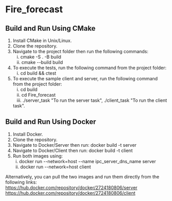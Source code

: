 # Fire_forecast

## Build and Run Using CMake

1. Install CMake in Unix/Linux.<br />
2. Clone the repository.<br />
3. Navigate to the project folder then run the following commands:<br />
&nbsp;&nbsp; i. cmake -S . -B build<br />
&nbsp;&nbsp; ii. cmake --build build<br />
4. To execute the tests, run the following command from the project folder:<br />
&nbsp;&nbsp; i. cd build && ctest<br />
5. To execute the sample client and server, run the following command from the project folder:<br />
&nbsp;&nbsp; i. cd build<br />
&nbsp;&nbsp; ii. cd Fire_forecast<br />
&nbsp;&nbsp; iii. ./server_task  "To run the server task", ./client_task "To run the client task".<br />

## Build and Run Using Docker

1. Install Docker.<br />
2. Clone the repository.<br />
3. Navigate to Docker/Server then run: docker build -t server<br />
4. Navigate to Docker/Client then run: docker build -t client<br />
5. Run both images using:<br />
&nbsp;&nbsp;i. docker run --network=host --name ipc_server_dns_name server<br />
&nbsp;&nbsp;ii. docker run --network=host client<br />

Alternatively, you can pull the two images and run them directly from the following links:<br />
https://hub.docker.com/repository/docker/2724180806/server<br />
https://hub.docker.com/repository/docker/2724180806/client<br />
              
